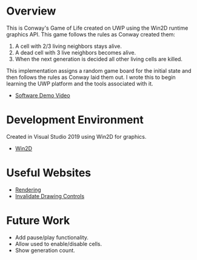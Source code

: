 # Overview

This is Conway's Game of Life created on UWP using the Win2D runtime graphics API.
This game follows the rules as Conway created them:
1. A cell with 2/3 living neighbors stays alive.
2. A dead cell with 3 live neighbors becomes alive.
3. When the next generation is decided all other living cells are killed.

This implementation assigns a random game board for the initial state and then
follows the rules as Conway laid them out. I wrote this to begin learning the UWP
platform and the tools associated with it.

* [Software Demo Video](http://youtube.link.goes.here)

# Development Environment

Created in Visual Studio 2019 using Win2D for graphics.

* [Win2D](http://microsoft.github.io/Win2D/html/Introduction.htm)

# Useful Websites

* [Rendering](https://docs.microsoft.com/en-us/windows/uwp/gaming/tutorial--assembling-the-rendering-pipeline)
* [Invalidate Drawing Controls](https://docs.microsoft.com/en-us/dotnet/api/system.windows.forms.control.invalidate?view=net-5.0)

# Future Work

* Add pause/play functionality.
* Allow used to enable/disable cells.
* Show generation count.
